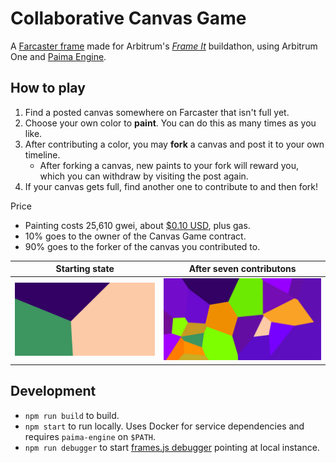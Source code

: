 # Collaborative Canvas Game

A [Farcaster frame] made for Arbitrum's *[Frame It]* buildathon, using Arbitrum One and [Paima Engine].

[Farcaster frame]: https://docs.farcaster.xyz/learn/what-is-farcaster/frames
[Frame It]: https://arbitrumfoundation.medium.com/introducing-frame-it-an-arbitrum-x-farcaster-buildathon-65c2215c3307
[Paima Engine]: https://paimastudios.com/paima-engine

## How to play

1. Find a posted canvas somewhere on Farcaster that isn't full yet.
2. Choose your own color to **paint**. You can do this as many times as you like.
3. After contributing a color, you may **fork** a canvas and post it to your own timeline.
   * After forking a canvas, new paints to your fork will reward you, which you can withdraw by visiting the post again.
4. If your canvas gets full, find another one to contribute to and then fork!

Price

* Painting costs 25,610 gwei, about [$0.10 USD][price], plus gas.
* 10% goes to the owner of the Canvas Game contract.
* 90% goes to the forker of the canvas you contributed to.

[price]: https://duckduckgo.com/?q=0.000025610+eth+to+usd&ia=cryptocurrency

| Starting state | After seven contributons |
| - | - |
| ![](docs/3-init.webp) | ![](docs/3-7.webp) |

## Development

* `npm run build` to build.
* `npm start` to run locally. Uses Docker for service dependencies and requires `paima-engine` on `$PATH`.
* `npm run debugger` to start [frames.js debugger] pointing at local instance.

[frames.js debugger]: https://framesjs.org/guides/debugger

